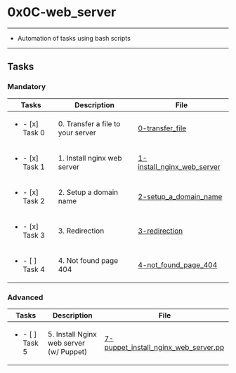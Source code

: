 # 0x0C-web_server

---

* Automation of tasks using bash scripts

---

## Tasks

### Mandatory 

| Tasks | Description | File |
| ----- | ----- | ----- |
| <ul><li> - [x] Task 0 </li></ul> | 0. Transfer a file to your server | [0-transfer_file](0-transfer_file) |
| <ul><li> - [x] Task 1 </li></ul> | 1. Install nginx web server | [1-install_nginx_web_server](1-install_nginx_web_server) |
| <ul><li> - [x] Task 2 </li></ul> | 2. Setup a domain name | [2-setup_a_domain_name](2-setup_a_domain_name) |
| <ul><li> - [x] Task 3 </li></ul> | 3. Redirection | [3-redirection](3-redirection) |
| <ul><li> - [ ] Task 4 </li></ul> | 4. Not found page 404 | [4-not_found_page_404](4-not_found_page_404) |

### Advanced

| Tasks | Description | File |
| ----- | ----- | ----- |
| <ul><li> - [ ] Task 5 </li></ul> | 5. Install Nginx web server (w/ Puppet) | [7-puppet_install_nginx_web_server.pp](7-puppet_install_nginx_web_server.pp) |
